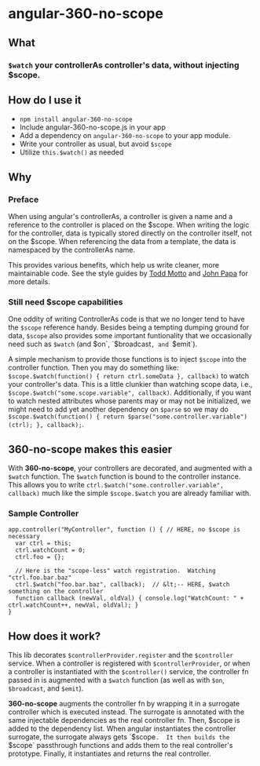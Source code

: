 # angular-360-no-scope

## What
### `$watch` your controllerAs controller's data, without injecting $scope.

## How do I use it

- `npm install angular-360-no-scope`
- Include angular-360-no-scope.js in your app
- Add a dependency on `angular-360-no-scope` to your app module.
- Write your controller as usual, but avoid `$scope`
- Utilize `this.$watch()` as needed

## Why

### Preface
When using angular's controllerAs, a controller is given a name and a reference to the controller is placed on the $scope.  When writing the logic for the controller, data is typically stored directly on the controller itself, not on the $scope.  When referencing the data from a template, the data is namespaced by the controllerAs name.  

This provides various benefits, which help us write cleaner, more maintainable code.  See the style guides by [Todd Motto](https://github.com/toddmotto/angularjs-styleguide#controllers) and [John Papa](https://github.com/johnpapa/angularjs-styleguide#controllers) for more details.

### Still need $scope capabilities
One oddity of writing ControllerAs code is that we no longer tend to have the `$scope` reference handy.  Besides being a tempting dumping ground for data, `$scope` also provides some important funtionality that we occasionally need such as `$watch` (and $on`, `$broadcast`, and `$emit`).  

A simple mechanism to provide those functions is to inject `$scope` into the controller function.  Then you may do something like: `$scope.$watch(function() { return ctrl.someData }, callback)` to watch your controller's data.  This is a little clunkier than watching scope data, i.e., `$scope.$watch("some.scope.variable", callback)`.  Additionally, if you want to watch nested attributes whose parents may or may not be initialized, we might need to add yet another dependency on `$parse` so we may do `$scope.$watch(function() { return $parse("some.controller.variable")(ctrl); }, callback);`. 

## 360-no-scope makes this easier

With **360-no-scope**, your controllers are decorated, and augmented with a `$watch` function.  The `$watch` function is bound to the controller instance.  This allows you to write `ctrl.$watch("some.controller.variable", callback)` much like the simple `$scope.$watch` you are already familiar with.

### Sample Controller

```
app.controller("MyController", function () { // HERE, no $scope is necessary
  var ctrl = this;
  ctrl.watchCount = 0;
  ctrl.foo = {};
  
  // Here is the "scope-less" watch registration.  Watching "ctrl.foo.bar.baz"
  ctrl.$watch("foo.bar.baz", callback);  // &lt;-- HERE, $watch something on the controller
  function callback (newVal, oldVal) { console.log("WatchCount: " + ctrl.watchCount++, newVal, oldVal); }
}
```

## How does it work?

This lib decorates `$controllerProvider.register` and the `$controller` service.  When a controller is registered with `$controllerProvider`, or when a controller is instantiated with the `$controller()` service, the controller fn passed in is augmented with a `$watch` function (as well as with `$on`, `$broadcast`, and `$emit`).

**360-no-scope** augments the controller fn by wrapping it in a surrogate controller which is executed instead.  The surrogate is annotated with the same injectable dependencies as the real controller fn.  Then, $scope is added to the dependency list.  When angular instantiates the controller surrogate, the surrogate always gets `$scope`.  It then builds the `$scope` passthrough functions and adds them to the real controller's prototype.  Finally, it instantiates and returns the real controller.


